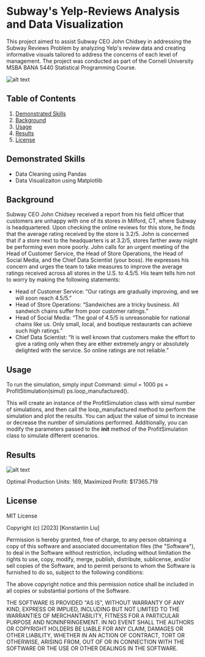 # Subway's Yelp-Reviews Analysis and Data Visualization

This project aimed to assist Subway CEO John Chidsey in addressing the Subway Reviews Problem by analyzing Yelp's review data and creating informative visuals tailored to address the concerns of each level of management. The project was conducted as part of the Cornell University MSBA BANA 5440 Statistical Programming Course.

![alt text](https://github.com/dl754/Subways-Yelp-Reviews-Analysis-and-Data-Visualization/blob/main/Visualizaiton/Fig1_Rating_Trends.png)

## Table of Contents
1. [Demonstrated Skills](#demonstrated-skills)
2. [Background](#Background)
3. [Usage](#Usage)
4. [Results](#Results)
5. [License](#License)

## Demonstrated Skills
* Data Cleaning using Pandas
* Data Visualizaiton using Matplotlib


## Background

Subway CEO John Chidsey received a report from his field officer that customers are unhappy with one of its stores in Milford, CT, where Subway is headquartered. Upon checking the online reviews for this store, he finds that the average rating received by the store is 3.2/5. John is concerned that if a store next to the headquarters is at 3.2/5, stores farther away might be performing even more poorly. 
John calls for an urgent meeting of the Head of Customer Service, the Head of Store Operations, the Head of Social Media, and the Chief Data Scientist (your boss). He expresses his concern and urges the team to take measures to improve the average ratings received across all stores in the U.S. to 4.5/5.
His team tells him not to worry by making the following statements: 

* Head of Customer Service: “Our ratings are gradually improving, and we will soon reach 4.5/5.”
* Head of Store Operations: “Sandwiches are a tricky business. All sandwich chains suffer from poor customer ratings.”
* Head of Social Media: “The goal of 4.5/5 is unreasonable for national chains like us. Only small, local, and boutique restaurants can achieve such high ratings.”
*	Chief Data Scientist: “It is well known that customers make the effort to give a rating only when they are either extremely angry or absolutely delighted with the     service. So online ratings are not reliable.”


## Usage

To run the simulation, simply input Command:
  simul = 1000
  ps = ProfitStimulation(simul)
  ps.loop_manufactured(). 
  
This will create an instance of the ProfitSimulation class with simul number of simulations, and then call the loop_manufactured method to perform the simulation and plot the results. You can adjust the value of simul to increase or decrease the number of simulations performed. Additionally, you can modify the parameters passed to the __init__ method of the ProfitSimulation class to simulate different scenarios.


## Results

![alt text](https://github.com/dl754/Newsvendor-with-Monte-Carlo-Simulation--Optimal-Production-Level/blob/main/output.png)


Optimal Production Units: 169, Maximized Profit: $17365.719

## License

MIT License

Copyright (c) [2023] [Konstantin Liu]

Permission is hereby granted, free of charge, to any person obtaining a copy
of this software and associated documentation files (the "Software"), to deal
in the Software without restriction, including without limitation the rights
to use, copy, modify, merge, publish, distribute, sublicense, and/or sell
copies of the Software, and to permit persons to whom the Software is
furnished to do so, subject to the following conditions:

The above copyright notice and this permission notice shall be included in
all copies or substantial portions of the Software.

THE SOFTWARE IS PROVIDED "AS IS", WITHOUT WARRANTY OF ANY KIND, EXPRESS OR
IMPLIED, INCLUDING BUT NOT LIMITED TO THE WARRANTIES OF MERCHANTABILITY,
FITNESS FOR A PARTICULAR PURPOSE AND NONINFRINGEMENT. IN NO EVENT SHALL THE
AUTHORS OR COPYRIGHT HOLDERS BE LIABLE FOR ANY CLAIM, DAMAGES OR OTHER
LIABILITY, WHETHER IN AN ACTION OF CONTRACT, TORT OR OTHERWISE, ARISING FROM,
OUT OF OR IN CONNECTION WITH THE SOFTWARE OR THE USE OR OTHER DEALINGS IN
THE SOFTWARE.
